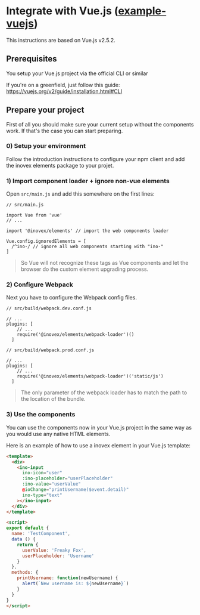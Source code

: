 # Integrate with Vue.js ([example-vuejs](https://gitlab.inovex.de/inovex-elements/example-vuejs))

This instructions are based on Vue.js v2.5.2. 

## Prerequisites

You setup your Vue.js project via the official CLI or similar

If you're on a greenfield, just follow this guide: https://vuejs.org/v2/guide/installation.html#CLI

## Prepare your project

First of all you should make sure your current setup without the components work. If that's the case
you can start preparing.

### 0) Setup your environment

Follow the introduction instructions to configure your npm client and add the inovex elements package
to your projet.

### 1) Import component loader + ignore non-vue elements

Open `src/main.js` and add this somewhere on the first lines:

```
// src/main.js

import Vue from 'vue'
// ...

import '@inovex/elements' // import the web components loader

Vue.config.ignoredElements = [
  /^ino-/ // ignore all web components starting with "ino-"
]
```

> So Vue will not recognize these tags as Vue components and let
the browser do the custom element upgrading process.

### 2) Configure Webpack

Next you have to configure the Webpack config files.

```
// src/build/webpack.dev.conf.js

// ...
plugins: [
    // ...
    require('@inovex/elements/webpack-loader')()
  ]
```

```
// src/build/webpack.prod.conf.js

// ...
plugins: [
    // ...
    require('@inovex/elements/webpack-loader')('static/js')
  ]
```

> The only parameter of the webpack loader has to match the path to the location of the bundle.

### 3) Use the components

You can use the components now in your Vue.js project in the same way as you would use any native HTML elements.

Here is an example of how to use a inovex element in your Vue.js template:

```html
<template>
  <div>
    <ino-input
      ino-icon="user"
      :ino-placeholder="userPlaceholder"
      :ino-value="userValue"
      @ioChange="printUsername($event.detail)"
      ino-type="text"
    ></ino-input>
  </div>
</template>

<script>
export default {
  name: 'TestComponent',
  data () {
    return {
      userValue: 'Freaky Fox',
      userPlaceholder: 'Username'
    }
  },
  methods: {
    printUsername: function(newUsername) {
      alert(`New username is: ${newUsername}`)
    }
  }
}
</script>
```
